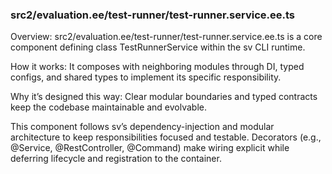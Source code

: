### src2/evaluation.ee/test-runner/test-runner.service.ee.ts

Overview: src2/evaluation.ee/test-runner/test-runner.service.ee.ts is a core component defining class TestRunnerService within the sv CLI runtime.

How it works: It composes with neighboring modules through DI, typed configs, and shared types to implement its specific responsibility.

Why it’s designed this way: Clear modular boundaries and typed contracts keep the codebase maintainable and evolvable.

This component follows sv’s dependency-injection and modular architecture to keep responsibilities focused and testable. Decorators (e.g., @Service, @RestController, @Command) make wiring explicit while deferring lifecycle and registration to the container.
